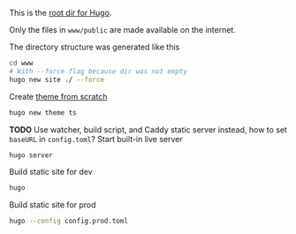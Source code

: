This is the [root dir for Hugo](https://gohugo.io/getting-started/directory-structure/).

Only the files in `www/public` are made available on the internet.

The directory structure was generated like this
```bash
cd www
# With --force flag because dir was not empty
hugo new site ./ --force
```

Create [theme from scratch](https://retrolog.io/blog/creating-a-hugo-theme-from-scratch/)
```bash
hugo new theme ts
```

**TODO** Use watcher, build script, and Caddy static server instead, how to set `baseURL` in `config.toml`?
Start built-in live server
```bash
hugo server
```

Build static site for dev
```bash
hugo
```

Build static site for prod
```bash
hugo --config config.prod.toml
```

